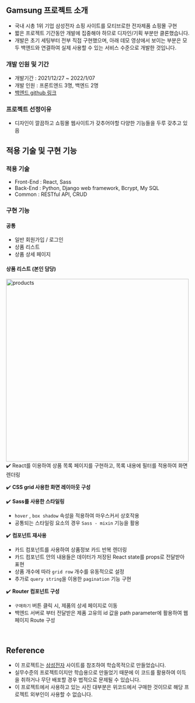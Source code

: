 ## Gamsung 프로젝트 소개

- 국내 시총 1위 기업 삼성전자 쇼핑 사이트를 모티브로한 전자제품 쇼핑몰 구현
- 짧은 프로젝트 기간동안 개발에 집중해야 하므로 디자인/기획 부분만 클론했습니다.
- 개발은 초기 세팅부터 전부 직접 구현했으며, 아래 데모 영상에서 보이는 부분은 모두 백앤드와 연결하여 실제 사용할 수 있는 서비스 수준으로 개발한 것입니다.

### 개발 인원 및 기간

- 개발기간 : 2021/12/27 ~ 2022/1/07
- 개발 인원 : 프론트엔드 3명, 백엔드 2명
- [백엔드 github 링크](https://github.com/wecode-bootcamp-korea/28-1st-Gamsung-backend)

### 프로젝트 선정이유
- 디자인이 깔끔하고 쇼핑몰 웹사이트가 갖추어야할 다양한 기능들을 두루 갖추고 있음
## 적용 기술 및 구현 기능
### 적용 기술
- Front-End : React, Sass
- Back-End : Python, Django web framework, Bcrypt, My SQL
- Common : RESTful API, CRUD



### 구현 기능

#### 공통

- 일반 회원가입 / 로그인
- 상품 리스트
- 상품 상세 페이지

#### 상품 리스트 (본인 담당)
<img width="500px" alt="products" src="https://user-images.githubusercontent.com/93215875/159445750-14e75b08-c0d8-451f-85ac-cad8b216dde4.png" />
✔️ React를 이용하여 상품 목록 페이지를 구현하고, 목록 내용에 필터를 적용하여 화면 렌더링

✔️ **CSS grid 사용한 화면 레이아웃 구성**

✔️ **Sass를 사용한 스타일링**

- `hover` , `box shadow` 속성을 적용하여 마우스커서 상호작용
- 공통되는 스타일링 요소의 경우 `Sass - mixin` 기능을 활용

✔️ **컴포넌트 재사용**

- 카드 컴포넌트를 사용하여 상품정보 카드 반복 렌더링
- 카드 컴포넌트 안의 내용들은 데이터가 저장된 React state를 props로 전달받아 표현
- 상품 개수에 따라 `grid row` 개수를 유동적으로 설정
- 추가로 `query string`을 이용한 `pagination` 기능 구현

✔️ **Router 컴포넌트 구성**

- `구매하기` 버튼 클릭 시, 제품의 상세 페이지로 이동
- 백엔드 서버로 부터 전달받은 제품 고유의 id 값을 path parameter에 활용하여 웹페이지 Route 구성

<br>

## Reference

- 이 프로젝트는 [삼성전자](https://www.samsung.com/sec/) 사이트를 참조하여 학습목적으로 만들었습니다.
- 실무수준의 프로젝트이지만 학습용으로 만들었기 때문에 이 코드를 활용하여 이득을 취하거나 무단 배포할 경우 법적으로 문제될 수 있습니다.
- 이 프로젝트에서 사용하고 있는 사진 대부분은 위코드에서 구매한 것이므로 해당 프로젝트 외부인이 사용할 수 없습니다.
